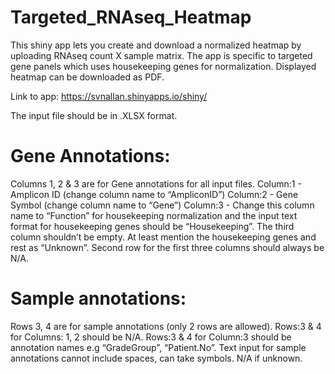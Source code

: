 # Targeted_RNAseq_Heatmap
This shiny app lets you create and download a normalized heatmap by uploading RNAseq count X sample matrix.
The app is specific to targeted gene panels which uses housekeeping genes for normalization. 
Displayed heatmap can be downloaded as PDF.

Link to app: https://svnallan.shinyapps.io/shiny/


The input file should be in .XLSX format.

# Gene Annotations:
  Columns 1, 2 & 3 are for Gene annotations for all input files. 
    Column:1 - Amplicon ID (change column name to “AmpliconID”)
    Column:2 - Gene Symbol (change column name to “Gene”)
    Column:3 - Change this column name to “Function” for housekeeping normalization and the input text format for housekeeping genes should be “Housekeeping”. The third column shouldn’t be empty. At least mention the housekeeping genes and rest as “Unknown”.
    Second row for the first three columns should always be N/A.

# Sample annotations:
  Rows 3, 4 are for sample annotations (only 2 rows are allowed).
    Rows:3 & 4 for Columns: 1, 2 should be N/A. Rows:3 & 4 for Column:3 should be annotation names e.g “GradeGroup”, “Patient.No”.
    Text input for sample annotations cannot include spaces, can take symbols. N/A if unknown.
